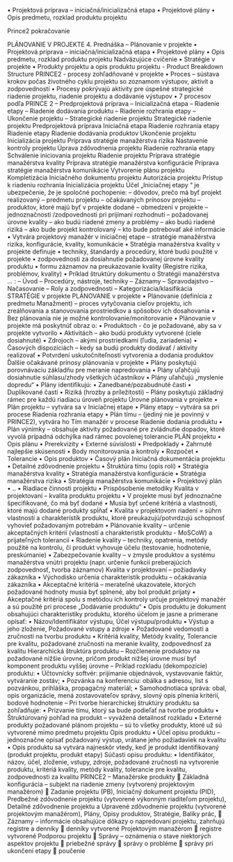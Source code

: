 • Projektová príprava – iniciačná/inicializačná etapa • Projektové plány • Opis predmetu, rozklad produktu projektu

Prince2 pokračovanie



PLÁNOVANIE V PROJEKTE 4. Prednáška – Plánovanie v projekte • Projektová príprava – iniciačná/inicializačná etapa • Projektové plány • Opis predmetu, rozklad produktu projektu Nadväzujúce cvičenie • Stratégie v projekte • Produkty projektu a opis produktu projektu - Product Breakdown Structure PRINCE2 - procesy zohľadňované v projekte • Proces – sústava krokov počas životného cyklu projektu so zoznamom výstupov, aktivít a zodpovedností • Procesy pokrývajú aktivity pre úspešné strategické riadenie projektu, riadenie projektu a dodávanie výstupov • 7 procesov podľa PRINCE 2 – Predprojektová príprava – Inicializačná etapa – Riadenie etapy – Riadenie dodávania produktu – Riadenie rozhrania etapy – Ukončenie projektu – Strategické riadenie projektu Strategické riadenie projektu Predprojektová príprava Iniciačná etapa Riadenie rozhrania etapy Riadenie etapy Riadenie dodávania produktov Ukončenie projektu Inicializácia projektu Príprava stratégie manažérstva rizika Nastavenie kontroly projektu Úprava zdôvodnenia projektu Riadenie rozhrania etapy Schválenie iniciovania projektu Riadenie projektu Príprava stratégie manažérstva kvality Príprava stratégie manažérstva konfigurácie Príprava stratégie manažérstva komunikácie Vytvorenie plánu projektu Kompletizácia Iniciačného dokumentu projektu Autorizácia projektu Prístup k riadeniu rozhrania Inicializácia projektu Účel „Iniciačnej etapy “ je ubezpečenie, že je spoločné pochopenie: – dôvodov, prečo má byť projekt realizovaný – predmetu projektu – očakávaných prínosov projektu – produktov, ktoré majú byť v projekte dodané – obmedzení v projekte – jednoznačnosti /zodpovednosti pri prijímaní rozhodnutí – požadovanej úrovne kvality – ako budú riadené zmeny a problémy – ako budú riadené riziká – ako bude projekt kontrolovaný – kto bude potrebovať aké informácie • Vytvára projektový manažér v iniciačnej etape – stratégie manažérstva rizika, konfigurácie, kvality, komunikácie • Stratégia manažérstva kvality v projekte definuje • techniky, štandardy a procedúry, ktoré budú použité v projekte • zodpovednosti za dosiahnutie požadovanej úrovne kvality produktu • formu záznamov na preukazovanie kvality (Registre rizika, problémov, kvality) • Príklad štruktúry dokumentu o Stratégii manažérstva ... : – Úvod – Procedúry, nástroje, techniky – Záznamy – Spravodajstvo – Načasovanie – Roly a zodpovednosti – Kategorizácia/klasifikácia STRATÉGIE v projekte PLÁNOVANIE v projekte • Plánovanie (definícia z predmetu Manažment) – proces vytyčovania cieľov projektu, ich zreálňovania a stanovovania prostriedkov a spôsobov ich dosahovania • Bez plánovania nie je možné kontrolovanie/monitorovanie • Plánovanie v projekte má poskytnúť obraz o: • Produktoch - čo je požadované, aby sa v projekte vytvorilo • Aktivitách – ako budú produkty vytvorené (ciele dosiahnuté) • Zdrojoch – akými prostriedkami (ľudia, zariadenia) • Časových dispozíciách – kedy sa budú produkty dodávať / aktivity realizovať • Potvrdení uskutočniteľnosti vytvorenia a dodania produktov Ďalšie očakávané prínosy plánovania v projekte • Plány poskytujú porovnávaciu základňu pre meranie napredovania • Plány uľahčujú dosiahnutie súhlasu/zhody všetkých účastníkov • Plány uľahčujú „myslenie dopredu“ • Plány identifikujú: • Zanedbané/pozabudnuté časti • Duplikované časti • Riziká (hrozby a príležitosti) – Plány poskytujú základný rámec pre každú riadiacu úroveň projektu Úrovne plánovania v projekte • Plán projektu – vytvára sa v Iniciačnej etape • Plány etapy – vytvára sa pri procese Riadenia rozhrania etapy • Plán tímu – (jediný nie je povinný v PRINCE2), vytvára ho Tím manažér v procese Riadenie dodania produktu • Plán výnimky – obsahuje aktivity požadované pre zvládnutie dopadov, ktoré vyvolá prípadná odchýlka nad rámec povolenej tolerancie PLÁN projektu • Opis plánu • Prerekvizity • Externé súvislosti • Predpoklady • Zahrnuté najlepšie skúsenosti • Body monitorovania a kontroly • Rozpočet • Tolerancie • Opis produktov • Časový plán Iniciačná dokumentácia projektu • Detailné zdôvodnenie projektu • Štruktúra tímu (opis rolí) • Stratégia manažérstva kvality • Stratégia manažérstva konfigurácie • Stratégia manažérstva rizika • Stratégia manažérstva komunikácie • Projektový plán • .. • Riadiace činnosti projektu • Prispôsobenie metodiky Kvalita v projektovaní – kvalita produktu projektu • V projekte musí byť jednoznačne špecifikované, čo má byť dodané • Musia byť určené kritériá a vlastnosti, ktoré majú dodané produkty spĺňať • Kvalita v projektovom riadení = súhrn vlastností a charakteristík produktu, ktoré preukazujú/potvrdzujú schopnosť vyhovieť požadovaným potrebám • Plánovanie kvality – určenie akceptačných kritérií (vlastností a charakteristík produktu - MoSCoW) a prijateľných tolerancií • Riadenie kvality – techniky, opatrenia, metódy použité na kontrolu, či produkt vyhovuje účelu (testovanie, hodnotenie, preskúmanie) • Zabezpečovanie kvality – v zmysle produktov a systému manažérstva vnútri projektu (napr. určenie funkcií preberajúcich zodpovednosť, tvorba záznamov) Kvalita v projektovaní – požiadavky zákazníka • Východisko určenia charakteristík produktu – očakávania zákazníka • Akceptačné kritériá – merateľné ukazovatele, ktorých požadované hodnoty musia byť splnené, aby bol produkt prijatý • Akceptačné kritériá spolu s metódou ich kontroly určuje projektový manažér a sú použité pri procese „Dodávanie produktu“ • Opis produktu je dokument obsahujúci charakteristiky produktu, ktorého účelom je jasne a primerane opísať: • Názov/Identifikátor výstupu, Účel výstupu/produktu • Výstup a jeho zloženie, Požadované vstupy a zdroje • Požadované vedomosti a zručnosti na tvorbu produktu • Kritériá kvality, Metódy kvality, Tolerancie pre kvalitu, požadované zručnosti na meranie kvality, zodpovednosť za kvalitu Hierarchická štruktúra produktu – Rozčlenenie produktov na požadované nižšie úrovne, pričom produkt nižšej úrovne musí byť komponent produktu vyššej úrovne – Príklad rozkladu (dekompozície) produktu: • Účtovnícky softvér: prijímanie objednávok, vystavovanie faktúr, vytváranie zostáv; • Pozvánka na konferenciu: obálka s adresou, list s pozvánkou, prihláška, propagačný materiál; • Samohodnotiaca správa: obal, opis organizácie, mená zostavovateľov správy, slovný opis plnenia kritérií, bodové hodnotenie – Pri tvorbe hierarchickej štruktúry produktu sa zohľadňuje: • Prizvanie tímu, ktorý sa bude podieľať na tvorbe produktu • Štruktúrovaný pohľad na produkt – vyvážená detailnosť rozkladu • Externé produkty požadované plánom projektu – sú to všetky produkty, ktoré už sú vytvorené mimo predmetu projektu Opis produktu • Účel opisu produktu – jednoznačne opísať požadovaný výstup, vrátane jeho požiadaviek na kvalitu • Opis produktu sa vytvára najneskôr vtedy, keď je produkt identifikovaný (produkt projektu, produkt etapy) Súčasti opisu produktu: • Identifikátor, názov, účel, zloženie, vstupy, zdroje, požadované zručnosti na vytvorenie produktu, kritériá kvality, metódy kvality, tolerancie pre kvalitu, zodpovednosti za kvalitu PRINCE2 – Manažérske produkty  Základná konfigurácia – subjekt na riadenie zmeny (vytvorený projektovým manažérom)  Zadanie projektu (PB), Iniciačný dokument projektu (PID), Predbežné zdôvodnenie projektu (vytvorené výkonným riaditeľom projektu), Detailné zdôvodnenie projektu a Upravené zdôvodnenie projektu (vytvorené projektovým manažérom), Plány, Opisy produktov, Stratégie, Balíky prác,  Záznamy – informácie obsahujúce dôkazy o napredovaní projektu, zahrňujú registre a denníky  denníky vytvorené Projektovým manažérom  registre vytvorené Podporou projektu  Správy – oznámenia o stave niektorých aspektov projektu  priebežné správy  správy o probléme  správy pri ukončení etapy  poučenie